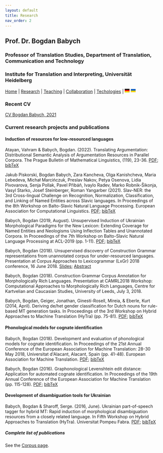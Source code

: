 ```yaml
---
layout: default
title: Research
nav_order: 2
---
```



## Prof. Dr. Bogdan Babych
### Professor of Translation Studies, Department of Translation, Communication and Technology
### Institute for Translation and Interpreting, Universität Heidelberg

[Home](index.md) | [Research](research.md) | [Teaching](teaching.md) | [Collaboration](collaboration.md) | [Techologies](techlabs.md) | [![Image](de_l_flag.png)](/de_index.html) [![Image](uk_l_flag.png)](/uk_index.html)

### Recent CV
[CV Bogdan Babych, 2021](./babych-b--2021-03-cv-and-publications.pdf)

### Current research projects and publications

#### Induction of resources for low-resourced languages

Atayan, Vahram & Babych, Bogdan. (2022). Translating Argumentation: Distributional Semantic Analysis of Argumentation Resources in Parallel Corpora. The Prague Bulletin of Mathematical Linguistics, (119), 23-36. [PDF](https://ufal.mff.cuni.cz/pbml/119/art-atayan-babych.pdf); [bibTeX](bibTeX.md#atayan2022translating)

Jakub Piskorski, Bogdan Babych, Zara Kancheva, Olga Kanishcheva, Maria Lebedeva, Michał Marcińczuk, Preslav Nakov, Petya Osenova, Lidia Pivovarova, Senja Pollak, Pavel Přibáň, Ivaylo Radev, Marko Robnik-Šikonja, Vasyl Starko, Josef Steinberger, Roman Yangarber (2021). Slav-NER: the 3rd Cross-lingual Challenge on Recognition, Normalization, Classification, and Linking of Named Entities across Slavic languages. In Proceedings of the 8th Workshop on Balto-Slavic Natural Language Processing. European Association for Computational Linguistics. [PDF](https://helda.helsinki.fi/bitstream/handle/10138/330218/Slav_NER_Shared_Task.pdf); [bibTeX](bibTeX.md#bsnlp2021stIntroPaperPiskorskiEtAl)

Babych, Bogdan (2019, August). Unsupervised Induction of Ukrainian Morphological Paradigms for the New Lexicon: Extending Coverage for Named Entities and Neologisms Using Inflection Tables and Unannotated Corpora. In Proceedings of the 7th Workshop on Balto-Slavic Natural Language Processing at ACL-2019 (pp. 1-11). [PDF](https://www.aclweb.org/anthology/W19-3701.pdf); [bibTeX](bibTeX.md#babych2019unsupervised)

Babych, Bogdan (2018). Unsupervised discovery of Construction Grammar representations from unannotated corpus for under-resourced languages. Presentation at Corpus Approaches to Lexicogrammar (LxGr) 2018 conference, 16 June 2018. [Slides](https://www.edgehill.ac.uk/english/files/2018/06/LxGr2018.Babych.slides.pdf); [Abstract](https://www.edgehill.ac.uk/english/files/2018/05/LxGr2018.Babych.pdf)

Babych, Bogdan (2018). Construction Grammar Corpus Annotation for Morphologically Rich Languages. Presentation at CAMRL2018 Workshop: Computational Approaches to Morphologically Rich Languages, Centre for Kartvelian and Caucasian Studies, University of Leeds, July 3, 2018.

Babych, Bogdan, Geiger, Jonathan, Ginestí-Rosell, Mireia, & Eberle, Kurt (2014, April). Deriving de/het gender classification for Dutch nouns for rule-based MT generation tasks. In Proceedings of the 3rd Workshop on Hybrid Approaches to Machine Translation (HyTra) (pp. 75-81). [PDF](https://www.aclweb.org/anthology/W14-1014.pdf); [bibTeX](bibTeX.md#babych2014deriving)


#### Phonological models for cognate identification

Babych, Bogdan (2018). Development and evaluation of phonological models for cognate identification. In Proceedings of the 21st Annual Conference of the European Association for Machine Translation: 28-30 May 2018, Universitat d'Alacant, Alacant, Spain (pp. 41-48). European Association for Machine Translation. [PDF](https://core.ac.uk/download/pdf/158609435.pdf); [bibTeX](bibTeX.md#babych2018development)

Babych, Bogdan (2016). Graphonological Levenshtein edit distance: Application for automated cognate identification. In Proceedings of the 19th Annual Conference of the European Association for Machine Translation (pp. 115-128). [PDF](https://www.aclweb.org/anthology/W16-3402.pdf); [bibTeX](bibTeX.md#babych2016graphonological)

#### Development of disambiguation tools for Ukrainian

Babych, Bogdan & Sharoff, Serge. (2016, June). Ukrainian part-of-speech tagger for hybrid MT: Rapid induction of morphological disambiguation resources from a closely related language. In Fifth Workshop on Hybrid Approaches to Translation (HyTra). Universitat Pompeu Fabra. [PDF](http://eprints.whiterose.ac.uk/100896/3/BabychExperiencing%20the%20digital%20world.pdf); [bibTeX](bibTeX.md#babych2016ukrainian)


##### Complete list of publications
See the [Corpus page](http://corpus.leeds.ac.uk/bogdan/publications/index.html).
